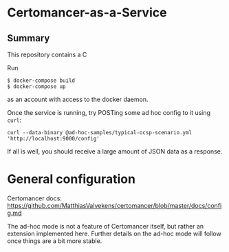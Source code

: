 # Certomancer-as-a-Service

## Summary

This repository contains a C

Run

```
$ docker-compose build
$ docker-compose up
```

as an account with access to the docker daemon.


Once the service is running, try POSTing some ad hoc config to it using `curl`:

```
curl --data-binary @ad-hoc-samples/typical-ocsp-scenario.yml 'http://localhost:9000/config' 
```

If all is well, you should receive a large amount of JSON data as a response.


# General configuration

Certomancer docs: https://github.com/MatthiasValvekens/certomancer/blob/master/docs/config.md

The ad-hoc mode is not a feature of Certomancer itself, but rather an extension implemented here. Further details on the ad-hoc mode will follow once things are a bit more stable.

